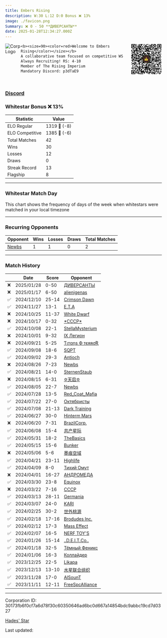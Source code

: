 ```yaml
---
title: ​Embers Rising
description: W:30 L:12 D:0 Bonus ❌ 13%
image: ./favicon.png
Summary: ❌ 0 - 50 **ДИВЕРСАНТЫ**
date: 2025-01-28T12:34:27.000Z
---
```

<head>
<link rel="icon" type="image/x-icon" href="./favicon.ico">
</head>
<img align="left" width="50" height="50" src="./favicon.ico" alt="Corp Logo"><img align="right" width="100" height="100" src="./qr.png" alt="QR Code">

```
<b><size=90><color=red>Welcome to Embers Rising</color></size></b>
A collaborative team focused on competitive WS
Always Recruiting! RS: 4-10
Member of The Rising Imperium
Mandatory Discord: p3dTaE9
```
<br>

### [Discord](https://discord.gg/p3dTaE9)
### Whitestar Bonus ❌ 13%

| Statistic | Value |
| --- | --- |
| ELO Regular | 1319 🔻  (-8)|
| ELO Competitive | 1385 🔻  (-6)|
| Total Matches | 42 |
| Wins | 30 |
| Losses | 12 |
| Draws | 0 |
| Streak Record | 13 |
| Flagship | 8 |

---

### Whitestar Match Day

This chart shows the frequency of days of the week when whitestars were matched in your local timezone

<!-- Load Chart.js from jsDelivr CDN -->
<script src="https://cdn.jsdelivr.net/npm/chart.js@4.0.1"></script>

<!-- Create a canvas element where the chart will be rendered -->
<canvas id="myChart" width="400" height="200"></canvas>

<!-- JavaScript code to render the bar chart -->
<script>
    document.addEventListener("DOMContentLoaded", function() {
        // Ensure scanTime is an array; if empty, handle accordingly
        let timestamps = [1737635667,1736701071,1733415489,1732282018,1729465467,1728709892,1727935731,1727330820,1726510586,1725399030,1724880067,1724275144,1723780479,1723308983,1722451629,1721769452,1721249270,1720038401,1719074358,1718467025,1717421546,1716702674,1715369567,1714546822,1713302939,1712203483,1711550837,1711396402,1710657837,1709928294,1709366064,1708407854,1707802949,1707346952,1706862966,1705858351,1705176787,1704090124,1703051220,1702011740,1700768686,1699250554];

        const fontColor = 'rgba(64, 128, 160, 1)';

        // Function to convert Unix timestamps to day of the week (0=Sunday, 6=Saturday)
        function getDayOfWeek(timestamp) {
            return new Date(timestamp * 1000).getDay();
        }

        // Initialize an array to count occurrences for each day of the week
        let dayCounts = [0, 0, 0, 0, 0, 0, 0];

        // Populate the dayCounts array based on the scanTime data
        timestamps.forEach(ts => {
            let dayOfWeek = getDayOfWeek(ts);
            dayCounts[dayOfWeek]++;
        });

        // Chart.js configuration for the bar chart
        const data = {
            labels: ['Sunday', 'Monday', 'Tuesday', 'Wednesday', 'Thursday', 'Friday', 'Saturday'],
            datasets: [{
                data: dayCounts,
                backgroundColor: [
                    'rgba(0, 191, 255, 0.2)',   // Deep Sky Blue (Sunday)
                    'rgba(135, 206, 250, 0.2)', // Light Sky Blue (Monday)
                    'rgba(173, 216, 230, 0.2)', // Light Blue (Tuesday)
                    'rgba(214, 236, 243, 0.2)', // Custom light blue (Wednesday)
                    'rgba(173, 216, 230, 0.2)', // Light Blue (Thursday)
                    'rgba(135, 206, 250, 0.2)', // Light Sky Blue (Friday)
                    'rgba(0, 191, 255, 0.2)'    // Deep Sky Blue (Saturday)
                ],
                borderColor: [
                    'rgba(0, 191, 255, 1)',
                    'rgba(135, 206, 250, 1)',
                    'rgba(173, 216, 230, 1)',
                    'rgba(214, 236, 243, 1)',
                    'rgba(173, 216, 230, 1)',
                    'rgba(135, 206, 250, 1)',
                    'rgba(0, 191, 255, 1)'
                ],
                borderWidth: 1,
                minBarLength: 5
            }]
        };

        const config = {
            type: 'bar',
            data: data,
            options: {
                scales: {
                    y: {
                        beginAtZero: true,
                        ticks: {
                            stepSize: 1,
                            color: fontColor
                        },
                        grid: {
                            color: 'rgba(255, 255, 255, 0.2)'
                        }
                    },
                    x: {
                        ticks: {
                            color: fontColor
                        },
                        grid: {
                            display: false 
                        }
                    }
                },
                plugins: {
                    legend: {
                        display: false
                    }
                }
            }
        };

        // Render the chart
        const ctx = document.getElementById('myChart').getContext('2d');
        const myChart = new Chart(ctx, config);
    });
</script>
    
---
### Recurring Opponents

| Opponent | Wins | Losses | Draws | Total Matches |
| --- | --- | --- | --- | --- |
| [Newbs](https://ws.tsl.rocks/corp/86135933491fcabc312904612bdca55124f9265aa6a5f3cb42f66427020fdb0b/) | 1 | 1 | 0 | 2 |

---
### Match History

|  | Date | Score | Opponent |
| --- | --- | --- | --- |
| ❌ | 2025/01/28 | 0-50 | [ДИВЕРСАНТЫ](https://ws.tsl.rocks/corp/888c6867d19667e4ed2d1c33723960d52d5f92fd8a93eb6ff380d218604939fb/) |
| ❌ | 2025/01/17 | 6-50 | [alienigenas](https://ws.tsl.rocks/corp/1c092f1b0e9645193eac68e27b29b2b9fef39474fd8924495abec6754857a8f9/) |
| ✅ | 2024/12/10 | 25-14 | [Crimson Dawn](https://ws.tsl.rocks/corp/d01a872035141501ad24bc84e5496d239d31d121774482b777bd8f2e03726d44/) |
| ✅ | 2024/11/27 | 13-1 | [E\.T\.A](https://ws.tsl.rocks/corp/33dd13a30f1fb86a48aa1e97053cb0d1d12985b0fc5f258edb5f36632dd42082/) |
| ❌ | 2024/10/25 | 11-37 | [White Dwarf](https://ws.tsl.rocks/corp/02293e0ec2e4f96dcdcf4551de1cfa6a278a4c53ac62e80c4212912fa4eda15b/) |
| ❌ | 2024/10/17 | 0-32 | [\*СССР\*](https://ws.tsl.rocks/corp/65faf5c743dd419a1573d1c665f229a41f1724e27d160e5d2b01a4417a707e0e/) |
| ✅ | 2024/10/08 | 22-1 | [StellaMysterium](https://ws.tsl.rocks/corp/cfaaa81ed93cc9361ade470c3414c73ecf77068badd68d624c7b3f486d142b10/) |
| ❌ | 2024/10/01 | 9-32 | [IX Легион](https://ws.tsl.rocks/corp/1621eab3bcc1ebffe496faadcde81cd31c503b2ac667ef88fbf2d64ea1f9908b/) |
| ❌ | 2024/09/21 | 5-25 | [Ƭιтαηѕ Ф тєʀʀσƦ](https://ws.tsl.rocks/corp/61696db57416971a365d3034c85eb5815c9ff04c0fbe5fa4be99689883df54af/) |
| ✅ | 2024/09/08 | 18-6 | [SQPT](https://ws.tsl.rocks/corp/eabbab0640b8da02ae167f315cf981b2a200e5444eb134a06747d8a84fa10805/) |
| ✅ | 2024/09/02 | 29-3 | [Antioch](https://ws.tsl.rocks/corp/6cf52926568f845a630c3fba8370e8afa3a75d315af0f6d0bd891085e6e4425f/) |
| ❌ | 2024/08/26 | 7-23 | [Newbs](https://ws.tsl.rocks/corp/86135933491fcabc312904612bdca55124f9265aa6a5f3cb42f66427020fdb0b/) |
| ✅ | 2024/08/21 | 14-0 | [SternenStaub](https://ws.tsl.rocks/corp/11f1e8a4d522eaef8cb40c95d07b4533097aa6509ddafd1d7efc1449e8b10f38/) |
| ❌ | 2024/08/15 | 6-31 | [✡天启✡](https://ws.tsl.rocks/corp/f2d70a86d32ea3a8226afc6d465a6c6540acec572b1c7232994523cdfb299c53/) |
| ✅ | 2024/08/05 | 22-7 | [Newbs](https://ws.tsl.rocks/corp/86135933491fcabc312904612bdca55124f9265aa6a5f3cb42f66427020fdb0b/) |
| ✅ | 2024/07/28 | 13-5 | [Red\_Coat\_Mafia](https://ws.tsl.rocks/corp/f5825bb96dc9d061496fcea5926a16ba159a26ccd5518f8e63583c52fb68dd29/) |
| ✅ | 2024/07/22 | 27-0 | [Октябристы](https://ws.tsl.rocks/corp/04bc2e393574e6987401e2851108ad114745016e9bec7b70cb49fc31d1981496/) |
| ✅ | 2024/07/08 | 21-13 | [Dark Training](https://ws.tsl.rocks/corp/f889cafae8c2e0c622ae5494ce013504bf204ba00f7c7b44c61985588ee8f53c/) |
| ✅ | 2024/06/27 | 30-0 | [Hinterm Mars](https://ws.tsl.rocks/corp/a49fb97adf99c630611e791c8da7d8d9a198689fda80881a5e00e4b69b564bf7/) |
| ❌ | 2024/06/20 | 7-31 | [BrazilCorp\.](https://ws.tsl.rocks/corp/623f28fa77360220e64570e6493ec911dc1e814d1686305b7879da48d808d1cf/) |
| ✅ | 2024/06/08 | 15-4 | [共产星际](https://ws.tsl.rocks/corp/5cb42bdae108ad850e61479922e7d8cb4d5b7be7b8ac2f64fc828d3b88046737/) |
| ✅ | 2024/05/31 | 18-2 | [TheBasics](https://ws.tsl.rocks/corp/8c9069f3ec3e766d51d76851b0d21a0fb065a026e597cfebc7d8cc8cbf2b998f/) |
| ✅ | 2024/05/15 | 15-6 | [Bunker](https://ws.tsl.rocks/corp/583eeb4aaa577ce5d9806fc637f83d7c02b2a29fa2d47eb38fd658be8ef93588/) |
| ❌ | 2024/05/06 | 5-6 | [墨痕空域](https://ws.tsl.rocks/corp/54eb675d1e22011c21e5b0f2b026934ea19913b030c65570d1e1473693d4364c/) |
| ✅ | 2024/04/21 | 23-11 | [Highlife](https://ws.tsl.rocks/corp/e667e116808de19118853c1729815a3431a83531f951514ab8aa77a345cc8e40/) |
| ✅ | 2024/04/09 | 8-0 | [Тихий Омут](https://ws.tsl.rocks/corp/4e8d4cb194326b25a28e388b58632db164a368d6dc7ed5a8f4cfcab7a54c239c/) |
| ❌ | 2024/04/01 | 16-27 | [АНДРОМЕДА](https://ws.tsl.rocks/corp/1e4e3bc5f21c0b6cd362f404b88f09e18e26a8c0134a31015d6d7577a7230dc9/) |
| ✅ | 2024/03/30 | 23-8 | [Equinox](https://ws.tsl.rocks/corp/666001c1d87fbfcf6a3d8614e2b5b9f0e4aa96fa4c098c004bea9fb92ed330c2/) |
| ❌ | 2024/03/22 | 7-16 | [СССР](https://ws.tsl.rocks/corp/9291f24e53a2d2d23f3f2fa934a9db2247ebfc94e3a48666dbdf0e2d160c4cfd/) |
| ✅ | 2024/03/13 | 28-11 | [Germania](https://ws.tsl.rocks/corp/e088c9a1e761ef8c1f07a1d374886006b0ecace15d07b9549e3655729b630897/) |
| ✅ | 2024/03/07 | 24-0 | [KARI](https://ws.tsl.rocks/corp/4434276aa1aebbe4c0a69ac51dff9c243c5287d00096e12c87e8590318a2ab65/) |
| ✅ | 2024/02/25 | 30-2 | [世外桃源](https://ws.tsl.rocks/corp/7692df8056cb0736bfc429336e43c74a12d3a237305a08cef10617650dc020db/) |
| ✅ | 2024/02/18 | 17-16 | [Brodudes Inc\.](https://ws.tsl.rocks/corp/774cdb53f03dd3b0e510fddcc7f25a9f8017a46393076d1acf45954241305466/) |
| ✅ | 2024/02/12 | 17-3 | [Mass Effect](https://ws.tsl.rocks/corp/6f715653bec3925d9c3acd7c2388fe8e1c79332146894ed424f57bd2636de8c7/) |
| ✅ | 2024/02/07 | 16-5 | [NERF TOY'S](https://ws.tsl.rocks/corp/34838966e1d5c2467f7985cafe5dd5c420c5ac919621da59c90867f11d1162d0/) |
| ✅ | 2024/01/26 | 15-14 | [\.\.D\.E\.I\.T\.Co\.\.](https://ws.tsl.rocks/corp/59b15e2c8e6b94f918d86a75ed857c47c1d12726a67bfbc314828e5d25fbbbc9/) |
| ✅ | 2024/01/18 | 32-5 | [Тёмный Феникс](https://ws.tsl.rocks/corp/7558698da6213ab97789830842ad4baa89467edc584a6c8594ab04b521ae3488/) |
| ✅ | 2024/01/06 | 16-3 | [Коллайдер](https://ws.tsl.rocks/corp/60b398d181ae0f2807c11d2c7cbff43c29592e2dc7106158ecda8d7222c6b5e0/) |
| ✅ | 2023/12/25 | 22-5 | [Likapa](https://ws.tsl.rocks/corp/430376e86f786afe6d4201e70b5fd09f2cdd41ca6d81ee693737e3361c06a1f4/) |
| ✅ | 2023/12/13 | 13-10 | [水星联合组织](https://ws.tsl.rocks/corp/fe67c7b35602faf8640d1765a46ce5f77d08740abf40340479bf82781778944a/) |
| ✅ | 2023/11/28 | 17-0 | [AlSounT](https://ws.tsl.rocks/corp/b876a825b43edd1e21a7cc515addeb62a832c1126a5e591e562f6475572788d1/) |
| ✅ | 2023/11/11 | 12-11 | [FreeSpcAlliance](https://ws.tsl.rocks/corp/96bea64334265762457ed1f5f2d255d54618ac74fcee63697cfe08ccf08d99ce/) |

---
Corporation ID: 30173fb6f0cf7a6d78f30c60350646ad6bc0d667a14854bdc9abbc19cd7d0327

[Hades' Star](https://www.hadesstar.com)
<script src="/assets/localtime.js"></script>
<div>
  Last updated: <span class="last-updated-date" data-unix-time="1738067667"></span>
</div>